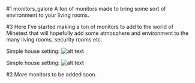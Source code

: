 #1 monitors_galore
A ton of monitors made to bring some sort of environment to your living rooms.

#3 Here I've started making a ton of monitors to add to the world of Minetest that will hopefully add some atmosphere and environment to the many living rooms, security rooms etc.

Simple house setting: 
![alt text](http://i.imgur.com/CJD7lPx.png "Monitor's Reference Image 1")

Simple house setting: 
![alt text](http://i.imgur.com/CVe2Smh.png "Monitor's Reference Image 2")

#2 More monitors to be added soon.
